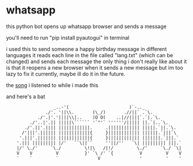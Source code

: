 # whatsapp
this python bot opens up whatsapp browser and sends a message

you'll need to run "pip install pyautogui" in terminal

i used this to send someone a happy birthday message in different languages
it reads each line in the file called "lang.txt" (which can be changed) and sends each message
the only thing i don't really like about it is that it reopens a new browser when it sends a new message
but im too lazy to fix it currently, maybe ill do it in the future. 

the [song](https://www.youtube.com/watch?v=fCyDqPzeECE) i listened to while i made this

and here's a bat

                      _..-'(                       )`-.._
                   ./'. '||\\.       (\_/)       .//||` .`\.
                ./'.|'.'||||\\|..    )O O(    ..|//||||`.`|.`\.
             ./'..|'.|| |||||\`````` '`"'` ''''''/||||| ||.`|..`\.
           ./'.||'.|||| ||||||||||||.     .|||||||||||| |||||.`||.`\.
          /'|||'.|||||| ||||||||||||{     }|||||||||||| ||||||.`|||`\
         '.|||'.||||||| ||||||||||||{     }|||||||||||| |||||||.`|||.`
        '.||| ||||||||| |/'   ``\||``     ''||/''   `\| ||||||||| |||.`
        |/' \./'     `\./         \!|\   /|!/         \./'     `\./ `\|
        V    V         V          }' `\ /' `{          V         V    V
        `    `         `               V               '         '    '
